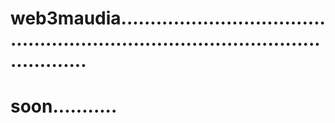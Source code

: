 # web3maudia.....................................................................................................
# soon...........
